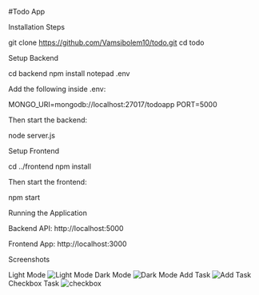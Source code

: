 #Todo App

Installation Steps

git clone https://github.com/Vamsibolem10/todo.git
cd todo

Setup Backend

cd backend
npm install
notepad .env

Add the following inside .env:

MONGO_URI=mongodb://localhost:27017/todoapp
PORT=5000

Then start the backend:

node server.js

Setup Frontend

cd ../frontend
npm install

Then start the frontend:

npm start

Running the Application

Backend API: http://localhost:5000

Frontend App: http://localhost:3000

Screenshots

Light Mode
![Light Mode](https://github.com/user-attachments/assets/868770c5-ee10-48c0-b86d-f7da84c1cc12)
Dark Mode
![Dark Mode](https://github.com/user-attachments/assets/777f64e6-94ae-4b91-8976-2daffc2fc5b2)
Add Task
![Add Task](https://github.com/user-attachments/assets/4c39c7c4-5a03-4ecb-ae08-28657b1c4d51)
Checkbox Task
![checkbox](https://github.com/user-attachments/assets/00969b9e-34d6-428c-b21a-ac0bbbf77229)
